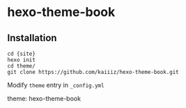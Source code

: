 # hexo-theme-book

## Installation

```
cd {site}
hexo init
cd theme/
git clone https://github.com/kaiiiz/hexo-theme-book.git
```

Modify `theme` entry in `_config.yml`

theme: hexo-theme-book